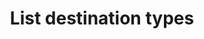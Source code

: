 ---
# -------------------------- #
#      ENDPOINT DETAILS      #
# -------------------------- #

content-type: "api-endpoint"
endpoint: "destination-types"
key: "list-destination-types"
version: "4"


# -------------------------- #
#       METHOD DETAILS       #
# -------------------------- #

title: "List destination types"
method: "get"
short-url: |
  /v{{ endpoint.version }}{{ object.endpoint-url }}
full-url: |
  {{ api.base-url }}{{ endpoint.short-url | flatify }}
short: "{{ api.core-objects.destination-types.list.short }}"
description: "{{ api.core-objects.destination-types.list.description | flatify }}"


# -------------------------- #
#           RETURNS          #
# -------------------------- #

returns: |
  If successful, the API will return a status of <code class="api success">200 OK</code> and an array of [Destination Report Card objects]({{ api.data-structures.report-cards.destination.section }}), one for each supported destination `type`.


# ------------------------------ #
#   EXAMPLE REQUEST & RESPONSES  #
# ------------------------------ #

examples:
  - type: "request"
    language: "json"
    code: |
      curl -X {{ endpoint.method | upcase }} {{ endpoint.full-url | flatify | strip_newlines }}
           -H "Authorization: Bearer <ACCESS_TOKEN>" 
           -H "Content-Type: application/json"

  - type: "response"
    language: "json"
    code: |
      [
        {
          "type": "azure_sqldw",
          "current_step": 1,
          "steps": [
            {
              "type": "form",
              "properties": [
                {
                  "name": "host",
                  "is_required": true,
                  "provided": false,
                  "is_credential": false,
                  "system_provided": false,
                  "json_schema": {
                    "anyOf": [
                      {
                        "type": "string",
                        "format": "ipv4"
                      },
                      {
                        "type": "string",
                        "format": "ipv6"
                      },
                      {
                        "type": "string",
                        "format": "hostname"
                      }
                    ]
                  }
                },
                {
                  "name": "port",
                  "is_required": true,
                  "provided": false,
                  "is_credential": false,
                  "system_provided": false,
                  "json_schema": {
                    "type": "string",
                    "pattern": "^\\d+$"
                  }
                },
                {
                  "name": "username",
                  "is_required": true,
                  "provided": false,
                  "is_credential": false,
                  "system_provided": false,
                  "json_schema": {
                    "type": "string"
                  }
                },
                {
                  "name": "password",
                  "is_required": true,
                  "provided": false,
                  "is_credential": true,
                  "system_provided": false,
                  "json_schema": {
                    "type": "string"
                  }
                },
                {
                  "name": "azure_storage_account_token",
                  "is_required": true,
                  "provided": false,
                  "is_credential": true,
                  "system_provided": false,
                  "json_schema": {
                    "type": "string"
                  }
                },
                {
                  "name": "azure_storage_sas_url",
                  "is_required": true,
                  "provided": false,
                  "is_credential": true,
                  "system_provided": false,
                  "json_schema": {
                    "type": "string"
                  }
                },
                {
                  "name": "database",
                  "is_required": true,
                  "provided": false,
                  "is_credential": false,
                  "system_provided": false,
                  "json_schema": {
                    "type": "string"
                  }
                },
                {
                  "name": "encryption_type",
                  "is_required": true,
                  "provided": false,
                  "is_credential": false,
                  "system_provided": false,
                  "json_schema": {
                    "type": "string",
                    "pattern": "^(ssh|none)$"
                  }
                },
                {
                  "name": "encryption_host",
                  "is_required": false,
                  "provided": false,
                  "is_credential": false,
                  "system_provided": false,
                  "json_schema": {
                    "anyOf": [
                      {
                        "type": "string",
                        "format": "ipv4"
                      },
                      {
                        "type": "string",
                        "format": "ipv6"
                      },
                      {
                        "type": "string",
                        "format": "hostname"
                      }
                    ]
                  }
                },
                {
                  "name": "encryption_port",
                  "is_required": false,
                  "provided": false,
                  "is_credential": false,
                  "system_provided": false,
                  "json_schema": {
                    "type": "string",
                    "pattern": "^\\d+$"
                  }
                },
                {
                  "name": "encryption_username",
                  "is_required": false,
                  "provided": false,
                  "is_credential": false,
                  "system_provided": false,
                  "json_schema": {
                    "type": "string"
                  }
                }
              ]
            },
            {
              "type": "fully_configured",
              "properties": []
            }
          ],
          "details": {
            "pricing_tier": "standard",
            "pipeline_state": "beta",
            "protocol": "azure_sqldw",
            "access": true
          }
        },
        {
          "type": "redshift",
          "current_step": 1,
          "steps": [
            {
              "type": "form",
              "properties": [
                {
                  "name": "database",
                  "is_required": true,
                  "provided": false,
                  "is_credential": false,
                  "system_provided": false,
                  "json_schema": {
                    "type": "string"
                  }
                },
                {
                  "name": "encryption_host",
                  "is_required": false,
                  "provided": false,
                  "is_credential": false,
                  "system_provided": false,
                  "json_schema": {
                    "anyOf": [
                      {
                        "type": "string",
                        "format": "ipv4"
                      },
                      {
                        "type": "string",
                        "format": "ipv6"
                      },
                      {
                        "type": "string",
                        "format": "hostname"
                      }
                    ]
                  }
                },
                {
                  "name": "encryption_port",
                  "is_required": false,
                  "provided": false,
                  "is_credential": false,
                  "system_provided": false,
                  "json_schema": {
                    "type": "string",
                    "pattern": "^\\d+$"
                  }
                },
                {
                  "name": "encryption_type",
                  "is_required": true,
                  "provided": false,
                  "is_credential": false,
                  "system_provided": false,
                  "json_schema": {
                    "type": "string",
                    "pattern": "^(ssh|none)$"
                  }
                },
                {
                  "name": "encryption_username",
                  "is_required": false,
                  "provided": false,
                  "is_credential": false,
                  "system_provided": false,
                  "json_schema": {
                    "type": "string"
                  }
                },
                {
                  "name": "host",
                  "is_required": true,
                  "provided": false,
                  "is_credential": false,
                  "system_provided": false,
                  "json_schema": {
                    "anyOf": [
                      {
                        "type": "string",
                        "format": "ipv4"
                      },
                      {
                        "type": "string",
                        "format": "ipv6"
                      },
                      {
                        "type": "string",
                        "format": "hostname"
                      }
                    ]
                  }
                },
                {
                  "name": "password",
                  "is_required": true,
                  "provided": false,
                  "is_credential": true,
                  "system_provided": false,
                  "json_schema": {
                    "type": "string"
                  }
                },
                {
                  "name": "port",
                  "is_required": true,
                  "provided": false,
                  "is_credential": false,
                  "system_provided": false,
                  "json_schema": {
                    "type": "string",
                    "pattern": "^\\d+$"
                  }
                },
                {
                  "name": "username",
                  "is_required": true,
                  "provided": false,
                  "is_credential": false,
                  "system_provided": false,
                  "json_schema": {
                    "type": "string"
                  }
                }
              ]
            },
            {
              "type": "fully_configured",
              "properties": []
            }
          ],
          "details": {
            "pricing_tier": "standard",
            "pipeline_state": "released",
            "protocol": "redshift",
            "access": true
          }
        },
        {
          "type": "postgres",
          "current_step": 1,
          "steps": [
            {
              "type": "form",
              "properties": [
                {
                  "name": "database",
                  "is_required": true,
                  "provided": false,
                  "is_credential": false,
                  "system_provided": false,
                  "json_schema": {
                    "type": "string"
                  }
                },
                {
                  "name": "encryption_host",
                  "is_required": false,
                  "provided": false,
                  "is_credential": false,
                  "system_provided": false,
                  "json_schema": {
                    "anyOf": [
                      {
                        "type": "string",
                        "format": "ipv4"
                      },
                      {
                        "type": "string",
                        "format": "ipv6"
                      },
                      {
                        "type": "string",
                        "format": "hostname"
                      }
                    ]
                  }
                },
                {
                  "name": "encryption_port",
                  "is_required": false,
                  "provided": false,
                  "is_credential": false,
                  "system_provided": false,
                  "json_schema": {
                    "type": "string",
                    "pattern": "^\\d+$"
                  }
                },
                {
                  "name": "encryption_type",
                  "is_required": true,
                  "provided": false,
                  "is_credential": false,
                  "system_provided": false,
                  "json_schema": {
                    "type": "string",
                    "pattern": "^(ssh|none)$"
                  }
                },
                {
                  "name": "encryption_username",
                  "is_required": false,
                  "provided": false,
                  "is_credential": false,
                  "system_provided": false,
                  "json_schema": {
                    "type": "string"
                  }
                },
                {
                  "name": "host",
                  "is_required": true,
                  "provided": false,
                  "is_credential": false,
                  "system_provided": false,
                  "json_schema": {
                    "anyOf": [
                      {
                        "type": "string",
                        "format": "ipv4"
                      },
                      {
                        "type": "string",
                        "format": "ipv6"
                      },
                      {
                        "type": "string",
                        "format": "hostname"
                      }
                    ]
                  }
                },
                {
                  "name": "password",
                  "is_required": true,
                  "provided": false,
                  "is_credential": true,
                  "system_provided": false,
                  "json_schema": {
                    "type": "string"
                  }
                },
                {
                  "name": "port",
                  "is_required": true,
                  "provided": false,
                  "is_credential": false,
                  "system_provided": false,
                  "json_schema": {
                    "type": "string",
                    "pattern": "^\\d+$"
                  }
                },
                {
                  "name": "ssl",
                  "is_required": true,
                  "provided": false,
                  "is_credential": false,
                  "system_provided": false,
                  "json_schema": {
                    "type": "boolean"
                  }
                },
                {
                  "name": "sslrootcert",
                  "is_required": false,
                  "provided": false,
                  "is_credential": false,
                  "system_provided": false,
                  "json_schema": {
                    "type": "string"
                  }
                },
                {
                  "name": "username",
                  "is_required": true,
                  "provided": false,
                  "is_credential": false,
                  "system_provided": false,
                  "json_schema": {
                    "type": "string"
                  }
                }
              ]
            },
            {
              "type": "fully_configured",
              "properties": []
            }
          ],
          "details": {
            "pricing_tier": "standard",
            "pipeline_state": "released",
            "protocol": "postgres",
            "access": true
          }
        },
        {
          "type": "snowflake",
          "current_step": 1,
          "steps": [
            {
              "type": "form",
              "properties": [
                {
                  "name": "database",
                  "is_required": true,
                  "provided": false,
                  "is_credential": false,
                  "system_provided": false,
                  "json_schema": {
                    "type": "string"
                  }
                },
                {
                  "name": "host",
                  "is_required": true,
                  "provided": false,
                  "is_credential": false,
                  "system_provided": false,
                  "json_schema": {
                    "anyOf": [
                      {
                        "type": "string",
                        "format": "ipv4"
                      },
                      {
                        "type": "string",
                        "format": "ipv6"
                      },
                      {
                        "type": "string",
                        "format": "hostname"
                      }
                    ]
                  }
                },
                {
                  "name": "password",
                  "is_required": true,
                  "provided": false,
                  "is_credential": true,
                  "system_provided": false,
                  "json_schema": {
                    "type": "string"
                  }
                },
                {
                  "name": "port",
                  "is_required": true,
                  "provided": false,
                  "is_credential": false,
                  "system_provided": false,
                  "json_schema": {
                    "type": "string",
                    "pattern": "^\\d+$"
                  }
                },
                {
                  "name": "role",
                  "is_required": false,
                  "provided": false,
                  "is_credential": false,
                  "system_provided": false,
                  "json_schema": {
                    "type": "string"
                  }
                },
                {
                  "name": "username",
                  "is_required": true,
                  "provided": false,
                  "is_credential": true,
                  "system_provided": false,
                  "json_schema": {
                    "type": "string"
                  }
                },
                {
                  "name": "warehouse",
                  "is_required": true,
                  "provided": false,
                  "is_credential": false,
                  "system_provided": false,
                  "json_schema": {
                    "type": "string"
                  }
                }
              ]
            },
            {
              "type": "fully_configured",
              "properties": []
            }
          ],
          "details": {
            "pricing_tier": "standard",
            "pipeline_state": "released",
            "protocol": "snowflake",
            "access": true
          }
        },
        {
          "type": "s3",
          "current_step": 1,
          "steps": [
            {
              "type": "form",
              "properties": [
                {
                  "name": "csv_delimiter",
                  "is_required": false,
                  "provided": false,
                  "is_credential": false,
                  "system_provided": false,
                  "json_schema": {
                    "type": "string"
                  }
                },
                {
                  "name": "csv_force_quote",
                  "is_required": false,
                  "provided": false,
                  "is_credential": false,
                  "system_provided": false,
                  "json_schema": {
                    "type": "string",
                    "pattern": "^(true|false)$"
                  }
                },
                {
                  "name": "output_file_format",
                  "is_required": true,
                  "provided": false,
                  "is_credential": false,
                  "system_provided": false,
                  "json_schema": {
                    "type": "string",
                    "pattern": "^(csv|jsonl)$"
                  }
                },
                {
                  "name": "s3_bucket",
                  "is_required": true,
                  "provided": false,
                  "is_credential": false,
                  "system_provided": false,
                  "json_schema": {
                    "type": "string"
                  }
                },
                {
                  "name": "s3_key_format_string",
                  "is_required": true,
                  "provided": false,
                  "is_credential": false,
                  "system_provided": false,
                  "json_schema": {
                    "type": "string"
                  }
                },
                {
                  "name": "sentinel_key",
                  "is_required": true,
                  "provided": false,
                  "is_credential": true,
                  "system_provided": false,
                  "json_schema": {
                    "type": "string",
                    "pattern": "^stitch-challenge-file-.*$"
                  }
                }
              ]
            },
            {
              "type": "fully_configured",
              "properties": []
            }
          ],
          "details": {
            "pricing_tier": "standard",
            "pipeline_state": "released",
            "protocol": "s3",
            "access": true
          }
        },
        {
          "type": "storagegrid",
          "current_step": 1,
          "steps": [
            {
              "type": "form",
              "properties": [
                {
                  "name": "access_key_id",
                  "is_required": true,
                  "provided": false,
                  "is_credential": true,
                  "system_provided": false,
                  "json_schema": {
                    "type": "string"
                  }
                },
                {
                  "name": "csv_delimiter",
                  "is_required": false,
                  "provided": false,
                  "is_credential": false,
                  "system_provided": false,
                  "json_schema": {
                    "type": "string"
                  }
                },
                {
                  "name": "csv_force_quote",
                  "is_required": false,
                  "provided": false,
                  "is_credential": false,
                  "system_provided": false,
                  "json_schema": {
                    "type": "string",
                    "pattern": "^(true|false)$"
                  }
                },
                {
                  "name": "endpoint",
                  "is_required": true,
                  "provided": false,
                  "is_credential": false,
                  "system_provided": false,
                  "json_schema": {
                    "anyOf": [
                      {
                        "type": "string",
                        "format": "ipv4"
                      },
                      {
                        "type": "string",
                        "format": "ipv6"
                      },
                      {
                        "type": "string",
                        "format": "hostname"
                      }
                    ]
                  }
                },
                {
                  "name": "output_file_format",
                  "is_required": true,
                  "provided": false,
                  "is_credential": false,
                  "system_provided": false,
                  "json_schema": {
                    "type": "string",
                    "pattern": "^(csv|jsonl)$"
                  }
                },
                {
                  "name": "port",
                  "is_required": true,
                  "provided": false,
                  "is_credential": false,
                  "system_provided": false,
                  "json_schema": {
                    "type": "string",
                    "pattern": "^\\d+$"
                  }
                },
                {
                  "name": "s3_bucket",
                  "is_required": true,
                  "provided": false,
                  "is_credential": false,
                  "system_provided": false,
                  "json_schema": {
                    "type": "string"
                  }
                },
                {
                  "name": "s3_key_format_string",
                  "is_required": true,
                  "provided": false,
                  "is_credential": false,
                  "system_provided": false,
                  "json_schema": {
                    "type": "string"
                  }
                },
                {
                  "name": "secret_access_key",
                  "is_required": true,
                  "provided": false,
                  "is_credential": true,
                  "system_provided": false,
                  "json_schema": {
                    "type": "string"
                  }
                },
                {
                  "name": "sentinel_key",
                  "is_required": true,
                  "provided": false,
                  "is_credential": true,
                  "system_provided": false,
                  "json_schema": {
                    "type": "string",
                    "pattern": "^stitch-challenge-file-.*$"
                  }
                }
              ]
            },
            {
              "type": "fully_configured",
              "properties": []
            }
          ],
          "details": {
            "pricing_tier": "default",
            "pipeline_state": "alpha",
            "protocol": "storagegrid",
            "access": false
          }
        }
      ]
---